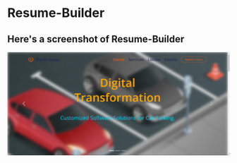 # Resume-Builder

## Here's a screenshot of Resume-Builder

![Alt Text - Dashboard](https://github.com/Reetesh0007/Park-ease/blob/main/park-ease1.png)
